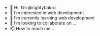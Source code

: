 - 👋 Hi, I’m @rightybakru
- 👀 I’m interested in web development
- 🌱 I’m currently learning web development
- 💞️ I’m looking to collaborate on ...
- 📫 How to reach me ...

<!---
rightybakru/rightybakru is a ✨ special ✨ repository because its `README.md` (this file) appears on your GitHub profile.
You can click the Preview link to take a look at your changes.
--->
